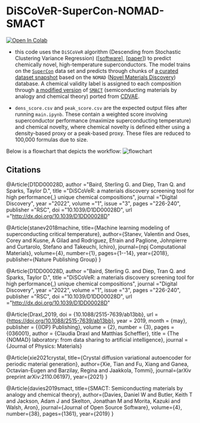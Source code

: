 # DiSCoVeR-SuperCon-NOMAD-SMACT

[![Open In Colab](https://colab.research.google.com/assets/colab-badge.svg)](https://colab.research.google.com/drive/1D7x_wUvPZyEC67K3ta84kOqEtBmwzHUt#scrollTo=cZMqBI4X3xq6)

* this code uses the `DiSCoVeR` algorithm (Descending from Stochastic Clustering Variance Regression) ([[software](https://github.com/sparks-baird/mat_discover)], [[paper](https://dx.doi.org/10.1039/D1DD00028D)]) to predict chemically novel, high-temperature superconductors. The model trains on the [`SuperCon`](https://github.com/vstanev1/Supercon) data set and predicts through chunks of [a curated dataset snapshot](https://figshare.com/articles/dataset/NOMAD_Chemical_Formulas_and_Calculation_IDs/19319783) based on the `NOMAD` ([Novel Materials Discovery](https://nomad-lab.eu/)) database. A chemical validity label is assigned to each composition through [a modified version](https://github.com/txie-93/cdvae/blob/51383a9bf6477db01fb66b341ff75b5bad33ca90/scripts/eval_utils.py#L121-L162) of [`SMACT`](https://github.com/WMD-group/SMACT) (semiconducting materials by analogy and chemical theory) ported from [CDVAE](https://github.com/txie-93/cdvae).

* `dens_score.csv` and `peak_score.csv` are the expected output files after running `main.ipynb`. These contain a weighted score involving superconductor performance (maximize superconducting temperature) and chemical novelty, where chemical novelty is defined either using a density-based proxy or a peak-based proxy. These files are reduced to 100,000 formulas due to size.

Below is a flowchart that depicts the workflow:
![flowchart](https://i.imgur.com/7Y6ifJg.png "flowchart")

## Citations
@Article{D1DD00028D,
author ="Baird, Sterling G. and Diep, Tran Q. and Sparks, Taylor D.",
title  ="DiSCoVeR: a materials discovery screening tool for high performance{,} unique chemical compositions",
journal  ="Digital Discovery",
year  ="2022",
volume  ="1",
issue  ="3",
pages  ="226-240",
publisher  ="RSC",
doi  ="10.1039/D1DD00028D",
url  ="http://dx.doi.org/10.1039/D1DD00028D"

@Article{stanev2018machine,
  title={Machine learning modeling of superconducting critical temperature},
  author={Stanev, Valentin and Oses, Corey and Kusne, A Gilad and Rodriguez, Efrain and Paglione, Johnpierre and Curtarolo, Stefano and Takeuchi, Ichiro},
  journal={npj Computational Materials},
  volume={4},
  number={1},
  pages={1--14},
  year={2018},
  publisher={Nature Publishing Group}
}

@Article{D1DD00028D,
author ="Baird, Sterling G. and Diep, Tran Q. and Sparks, Taylor D.",
title  ="DiSCoVeR: a materials discovery screening tool for high performance{,} unique chemical compositions",
journal  ="Digital Discovery",
year  ="2022",
volume  ="1",
issue  ="3",
pages  ="226-240",
publisher  ="RSC",
doi  ="10.1039/D1DD00028D",
url  ="http://dx.doi.org/10.1039/D1DD00028D"

@Article{Draxl_2019,
	doi = {10.1088/2515-7639/ab13bb},
	url = {https://doi.org/10.1088/2515-7639/ab13bb},
	year = 2019,
	month = {may},
	publisher = {{IOP} Publishing},
	volume = {2},
	number = {3},
	pages = {036001},
	author = {Claudia Draxl and Matthias Scheffler},
	title = {The {NOMAD} laboratory: from data sharing to artificial intelligence},
	journal = {Journal of Physics: Materials}

@Article{xie2021crystal,
  title={Crystal diffusion variational autoencoder for periodic material generation},
  author={Xie, Tian and Fu, Xiang and Ganea, Octavian-Eugen and Barzilay, Regina and Jaakkola, Tommi},
  journal={arXiv preprint arXiv:2110.06197},
  year={2021}
}

@Article{davies2019smact,
  title={SMACT: Semiconducting materials by analogy and chemical theory},
  author={Davies, Daniel W and Butler, Keith T and Jackson, Adam J and Skelton, Jonathan M and Morita, Kazuki and Walsh, Aron},
  journal={Journal of Open Source Software},
  volume={4},
  number={38},
  pages={1361},
  year={2019}
}
